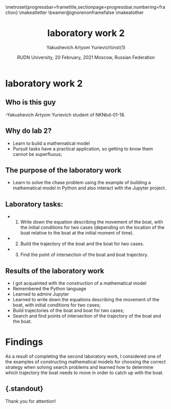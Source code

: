 ﻿---
## Front matter
lang: ru-RU
title: laboratory work 2
author: |
	Yakushevich Artyom Yurievich\inst{1}
institute: |
	\inst{1}RUDN University, Moscow, Russian Federation
date: RUDN University, 20 February, 2021 Moscow, Russian Federation

## Formatting
toc: false
slide_level: 2
theme: metropolis
header-includes: 
 - \metroset{progressbar=frametitle,sectionpage=progressbar,numbering=fraction}
 - '\makeatletter'
 - '\beamer@ignorenonframefalse'
 - '\makeatother'
aspectratio: 43
section-titles: true
---

# laboratory work 2

## Who is this guy

-Yakushevich Artyom Yurievich student of NKNbd-01-18.

## Why do lab 2?

- Learn to build a mathematical model
- Pursuit tasks have a practical application, so getting to know them cannot be superfluous;


## The purpose of the laboratory work

- Learn to solve the chase problem using the example of building a mathematical model in Python and also interact with the Jupyter project.

## Laboratory tasks:

- 1. Write down the equation describing the movement of the boat, with the initial
conditions for two cases (depending on the location of the boat
relative to the boat at the initial moment of time).
- 2. Build the trajectory of the boat and the boat for two cases.
- 3. Find the point of intersection of the boat and boat trajectory.

## Results of the laboratory work

- I got acquainted with the construction of a mathematical model
- Remembered the Python language
- Learned to admire Jupyter
- Learned to write down the equations describing the movement of the boat, with initial conditions for two cases;
- Build trajectories of the boat and boat for two cases;
- Search and find points of intersection of the trajectory of the boat and the boat.

# Findings

As a result of completing the second laboratory work, I considered one of the examples of constructing mathematical models for choosing the correct strategy when solving search problems and learned how to determine which trajectory the boat needs to move in order to catch up with the boat.




## {.standout}

Thank you for attention!
